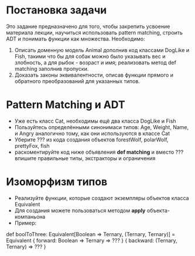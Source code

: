 # Постановка задачи

Это задание предназначено для того, чтобы закрепить усвоение материала лекции, научиться использовать pattern matching, строить ADT и понимать функции как множества. Необходимо:

1. Описать доменную модель Animal дополнив код классами DogLike и Fish, такими что бы для собак можно было указывать вес и злобность, а для рыбок - возраст и имя; реализовать метод def matching заполнив пропуски.
2. Доказать законы эквивалентности, описав функции прямого и обратного преобразований для указанных типов.

# Pattern Matching и ADT
* Уже есть класс Cat, необходимы ещё два класса DogLike и Fish
* Пользуйтесь определёнными синонимаси типов: Age, Weight, Name, и Angry аналогично тому, как они используются в классе Cat
* Уберите ??? из кода создания объектов forestWolf, polarWolf, prettyFox, fish
* раскоментируйте код ниже объявления **def matching** и вместо ??? впишите правильные типы, экстракторы и ограничения

# Изоморфизм типов
* Реализуйте функции, которые создают экземпляры объектов класса Equivalent
* Для создания можете пользоваться методом **apply** объекта-компаньона
* Пример: 

def boolToThree: Equivalent[Boolean => Ternary, (Ternary, Ternary)] =
  Equivalent {
    forward: Boolean => Ternary => ???
  } {
    backward: (Ternary, Ternary) => ???
  }
